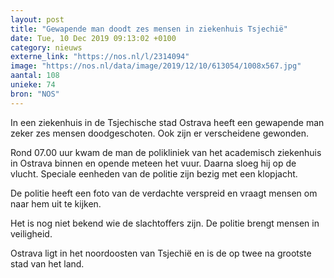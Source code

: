 ```yaml
---
layout: post
title: "Gewapende man doodt zes mensen in ziekenhuis Tsjechië"
date: Tue, 10 Dec 2019 09:13:02 +0100
category: nieuws
externe_link: "https://nos.nl/l/2314094"
image: "https://nos.nl/data/image/2019/12/10/613054/1008x567.jpg"
aantal: 108
unieke: 74
bron: "NOS"
---
```


<p>In een ziekenhuis in de Tsjechische stad Ostrava heeft een gewapende man zeker zes mensen doodgeschoten. Ook zijn er verscheidene gewonden.</p>
<p>Rond 07.00 uur kwam de man de polikliniek van het academisch ziekenhuis in Ostrava binnen en opende meteen het vuur. Daarna sloeg hij op de vlucht. Speciale eenheden van de politie zijn bezig met een klopjacht.</p>
<p>De politie heeft een foto van de verdachte verspreid en vraagt mensen om naar hem uit te kijken.</p>
<p>Het is nog niet bekend wie de slachtoffers zijn. De politie brengt mensen in veiligheid.</p>
<p>Ostrava ligt in het noordoosten van Tsjechië en is de op twee na grootste stad van het land.</p>
